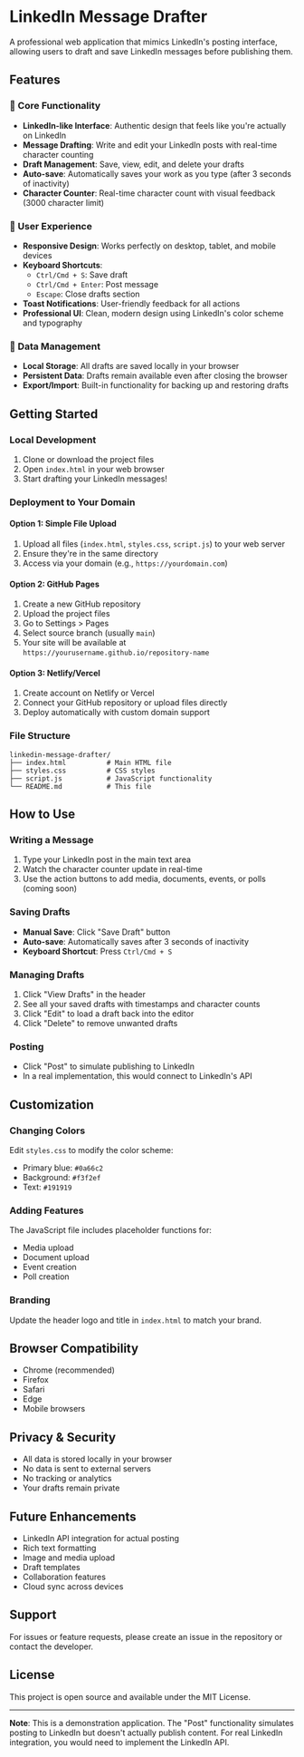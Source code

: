 # LinkedIn Message Drafter

A professional web application that mimics LinkedIn's posting interface, allowing users to draft and save LinkedIn messages before publishing them.

## Features

### 🎯 Core Functionality
- **LinkedIn-like Interface**: Authentic design that feels like you're actually on LinkedIn
- **Message Drafting**: Write and edit your LinkedIn posts with real-time character counting
- **Draft Management**: Save, view, edit, and delete your drafts
- **Auto-save**: Automatically saves your work as you type (after 3 seconds of inactivity)
- **Character Counter**: Real-time character count with visual feedback (3000 character limit)

### 🎨 User Experience
- **Responsive Design**: Works perfectly on desktop, tablet, and mobile devices
- **Keyboard Shortcuts**: 
  - `Ctrl/Cmd + S`: Save draft
  - `Ctrl/Cmd + Enter`: Post message
  - `Escape`: Close drafts section
- **Toast Notifications**: User-friendly feedback for all actions
- **Professional UI**: Clean, modern design using LinkedIn's color scheme and typography

### 💾 Data Management
- **Local Storage**: All drafts are saved locally in your browser
- **Persistent Data**: Drafts remain available even after closing the browser
- **Export/Import**: Built-in functionality for backing up and restoring drafts

## Getting Started

### Local Development
1. Clone or download the project files
2. Open `index.html` in your web browser
3. Start drafting your LinkedIn messages!

### Deployment to Your Domain

#### Option 1: Simple File Upload
1. Upload all files (`index.html`, `styles.css`, `script.js`) to your web server
2. Ensure they're in the same directory
3. Access via your domain (e.g., `https://yourdomain.com`)

#### Option 2: GitHub Pages
1. Create a new GitHub repository
2. Upload the project files
3. Go to Settings > Pages
4. Select source branch (usually `main`)
5. Your site will be available at `https://yourusername.github.io/repository-name`

#### Option 3: Netlify/Vercel
1. Create account on Netlify or Vercel
2. Connect your GitHub repository or upload files directly
3. Deploy automatically with custom domain support

### File Structure
```
linkedin-message-drafter/
├── index.html          # Main HTML file
├── styles.css          # CSS styles
├── script.js           # JavaScript functionality
└── README.md           # This file
```

## How to Use

### Writing a Message
1. Type your LinkedIn post in the main text area
2. Watch the character counter update in real-time
3. Use the action buttons to add media, documents, events, or polls (coming soon)

### Saving Drafts
- **Manual Save**: Click "Save Draft" button
- **Auto-save**: Automatically saves after 3 seconds of inactivity
- **Keyboard Shortcut**: Press `Ctrl/Cmd + S`

### Managing Drafts
1. Click "View Drafts" in the header
2. See all your saved drafts with timestamps and character counts
3. Click "Edit" to load a draft back into the editor
4. Click "Delete" to remove unwanted drafts

### Posting
- Click "Post" to simulate publishing to LinkedIn
- In a real implementation, this would connect to LinkedIn's API

## Customization

### Changing Colors
Edit `styles.css` to modify the color scheme:
- Primary blue: `#0a66c2`
- Background: `#f3f2ef`
- Text: `#191919`

### Adding Features
The JavaScript file includes placeholder functions for:
- Media upload
- Document upload
- Event creation
- Poll creation

### Branding
Update the header logo and title in `index.html` to match your brand.

## Browser Compatibility
- Chrome (recommended)
- Firefox
- Safari
- Edge
- Mobile browsers

## Privacy & Security
- All data is stored locally in your browser
- No data is sent to external servers
- No tracking or analytics
- Your drafts remain private

## Future Enhancements
- LinkedIn API integration for actual posting
- Rich text formatting
- Image and media upload
- Draft templates
- Collaboration features
- Cloud sync across devices

## Support
For issues or feature requests, please create an issue in the repository or contact the developer.

## License
This project is open source and available under the MIT License.

---

**Note**: This is a demonstration application. The "Post" functionality simulates posting to LinkedIn but doesn't actually publish content. For real LinkedIn integration, you would need to implement the LinkedIn API. 